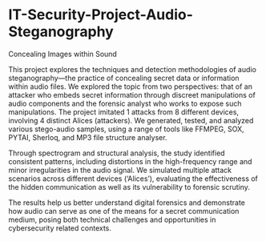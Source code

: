 # IT-Security-Project-Audio-Steganography
Concealing Images within Sound


This project explores the techniques and detection methodologies of audio steganography—the practice of concealing secret data or information within audio files. We explored the topic from two perspectives: that of an attacker who embeds secret information through discreet manipulations of audio components and the forensic analyst who works to expose such manipulations. The project imitated 1 attacks from 8 different devices, involving 4 distinct Alices (attackers). We generated, tested, and analyzed various stego-audio samples, using a range of tools like FFMPEG, SOX, PYTAI, Sherloq, and MP3 file structure analyser.

Through spectrogram and structural analysis, the study identified consistent patterns, including distortions in the high-frequency range and minor irregularities in the audio signal. We simulated multiple attack scenarios across different devices (‘Alices’), evaluating the effectiveness of the hidden communication as well as its vulnerability to forensic scrutiny.

The results help us better understand digital forensics and demonstrate how audio can serve as one of the means for a secret communication medium, posing both technical challenges and opportunities in cybersecurity related contexts.
